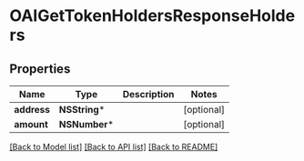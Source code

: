 # OAIGetTokenHoldersResponseHolders

## Properties
Name | Type | Description | Notes
------------ | ------------- | ------------- | -------------
**address** | **NSString*** |  | [optional] 
**amount** | **NSNumber*** |  | [optional] 

[[Back to Model list]](../README.md#documentation-for-models) [[Back to API list]](../README.md#documentation-for-api-endpoints) [[Back to README]](../README.md)


